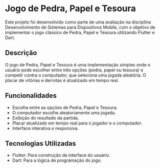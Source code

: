 # Jogo de Pedra, Papel e Tesoura

Este projeto foi desenvolvido como parte de uma avaliação na disciplina Desenvolvimento de Sistemas para Dispositivos Mobile, com o objetivo de implementar o jogo clássico de Pedra, Papel e Tesoura utilizando Flutter e Dart.

## Descrição
O jogo de Pedra, Papel e Tesoura é uma implementação simples onde o usuário pode escolher entre três opções (pedra, papel ou tesoura) e competir contra o computador, que seleciona uma jogada aleatória. O placar de vitórias e derrotas é atualizado em tempo real.

## Funcionalidades
- Escolha entre as opções de Pedra, Papel e Tesoura.
- O computador escolhe aleatoriamente uma jogada.
- Exibição do resultado da partida.
- Placar atualizado em tempo real para o jogador e o computador.
- Interface interativa e responsiva.

## Tecnologias Utilizadas
- Flutter: Para construção da interface do usuário.
- Dart: Para a lógica de programação do jogo.